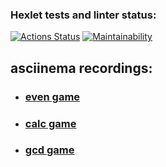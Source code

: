 ### Hexlet tests and linter status:
[![Actions Status](https://github.com/topmatedesu/php-project-45/actions/workflows/hexlet-check.yml/badge.svg)](https://github.com/topmatedesu/php-project-45/actions)
[![Maintainability](https://api.codeclimate.com/v1/badges/0c76ffb0ee1b9421fff1/maintainability)](https://codeclimate.com/github/topmatedesu/php-project-45/maintainability)

## asciinema recordings:

* ### [even game](https://asciinema.org/a/bVA6P37ayu0Q9oKLVWrdhaqiO)
* ### [calc game](https://asciinema.org/a/WYpDHPzpwIWKBlkYVNNIuM4wG)
* ### [gcd game](https://asciinema.org/a/TOdcuiKsUoSrYKQEcRIZozfHr)